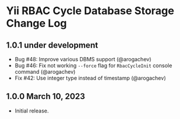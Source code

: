 # Yii RBAC Cycle Database Storage Change Log

## 1.0.1 under development

- Bug #48: Improve various DBMS support (@arogachev)
- Bug #46: Fix not working `--force` flag for `RbacCycleInit` console command (@arogachev)
- Fix #42: Use integer type instead of timestamp (@arogachev)

## 1.0.0 March 10, 2023

- Initial release.
